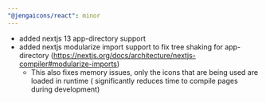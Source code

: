 ```yaml
---
"@jengaicons/react": minor
---
```


- added nextjs 13 app-directory support
- added nextjs modularize import support to fix tree shaking for app-directory
  (https://nextjs.org/docs/architecture/nextjs-compiler#modularize-imports)
  - This also fixes memory issues, only the icons that are being used are loaded
    in runtime ( significantly reduces time to compile pages during development)
